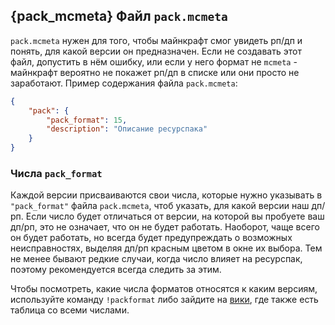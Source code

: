 ## {pack_mcmeta} Файл `pack.mcmeta`
`pack.mcmeta` нужен для того, чтобы майнкрафт смог увидеть рп/дп и понять, для какой версии он предназначен. Если не создавать этот файл, допустить в нём ошибку, или если у него формат не `mcmeta` - майнкрафт вероятно не покажет рп/дп в списке или они просто не заработают. Пример содержания файла `pack.mcmeta`:
```json
{
    "pack": {
        "pack_format": 15,
        "description": "Описание ресурспака"
    }
}
```
### Числа `pack_format`
Каждой версии присваиваются свои числа, которые нужно указывать в `"pack_format"` файла `pack.mcmeta`, чтоб указать, для какой версии наш дп/рп. Если число будет отличаться от версии, на которой вы пробуете ваш дп/рп, это не означает, что он не будет работать. Наоборот, чаще всего он будет работать, но всегда будет предупреждать о возможных неисправностях, выделяя дп/рп красным цветом в окне их выбора. Тем не менее бывают редкие случаи, когда число влияет на ресурспак, поэтому рекомендуется всегда следить за этим.

Чтобы посмотреть, какие числа форматов относятся к каким версиям, используйте команду `!packformat` либо зайдите на [вики](https://minecraft.wiki/w/Pack_format), где также есть таблица со всеми числами.
